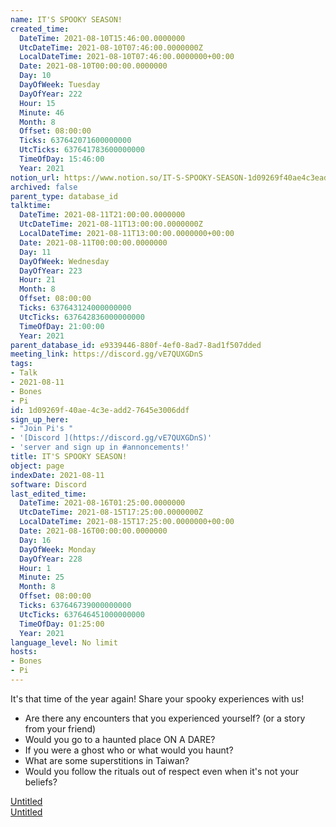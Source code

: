 ```yaml
---
name: IT'S SPOOKY SEASON!
created_time:
  DateTime: 2021-08-10T15:46:00.0000000
  UtcDateTime: 2021-08-10T07:46:00.0000000Z
  LocalDateTime: 2021-08-10T07:46:00.0000000+00:00
  Date: 2021-08-10T00:00:00.0000000
  Day: 10
  DayOfWeek: Tuesday
  DayOfYear: 222
  Hour: 15
  Minute: 46
  Month: 8
  Offset: 08:00:00
  Ticks: 637642071600000000
  UtcTicks: 637641783600000000
  TimeOfDay: 15:46:00
  Year: 2021
notion_url: https://www.notion.so/IT-S-SPOOKY-SEASON-1d09269f40ae4c3eadd27645e3006ddf
archived: false
parent_type: database_id
talktime:
  DateTime: 2021-08-11T21:00:00.0000000
  UtcDateTime: 2021-08-11T13:00:00.0000000Z
  LocalDateTime: 2021-08-11T13:00:00.0000000+00:00
  Date: 2021-08-11T00:00:00.0000000
  Day: 11
  DayOfWeek: Wednesday
  DayOfYear: 223
  Hour: 21
  Month: 8
  Offset: 08:00:00
  Ticks: 637643124000000000
  UtcTicks: 637642836000000000
  TimeOfDay: 21:00:00
  Year: 2021
parent_database_id: e9339446-880f-4ef0-8ad7-8ad1f507dded
meeting_link: https://discord.gg/vE7QUXGDnS
tags:
- Talk
- 2021-08-11
- Bones
- Pi
id: 1d09269f-40ae-4c3e-add2-7645e3006ddf
sign_up_here:
- "Join Pi's "
- '[Discord ](https://discord.gg/vE7QUXGDnS)'
- 'server and sign up in #annoncements!'
title: IT'S SPOOKY SEASON!
object: page
indexDate: 2021-08-11
software: Discord
last_edited_time:
  DateTime: 2021-08-16T01:25:00.0000000
  UtcDateTime: 2021-08-15T17:25:00.0000000Z
  LocalDateTime: 2021-08-15T17:25:00.0000000+00:00
  Date: 2021-08-16T00:00:00.0000000
  Day: 16
  DayOfWeek: Monday
  DayOfYear: 228
  Hour: 1
  Minute: 25
  Month: 8
  Offset: 08:00:00
  Ticks: 637646739000000000
  UtcTicks: 637646451000000000
  TimeOfDay: 01:25:00
  Year: 2021
language_level: No limit
hosts:
- Bones
- Pi
---
```


It's that time of the year again! Share your spooky experiences with us!
   - Are there any encounters that you experienced yourself? (or a story from your friend)
   - Would you go to a haunted place ON A
  DARE?
   - If you were a ghost who or what would you haunt?
   - What are some superstitions in Taiwan?
   - Would you follow the rituals out of respect even when it's not your beliefs?


[Untitled](https://www.notion.so/12c4a9e645d54aefa860b5f927a0b220)   
[Untitled](https://www.notion.so/482e61b02b9c4456b2b4fe86bb7544c6)   







